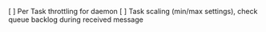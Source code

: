 
[ ] Per Task throttling for daemon
[ ] Task scaling (min/max settings), check queue backlog during received message
